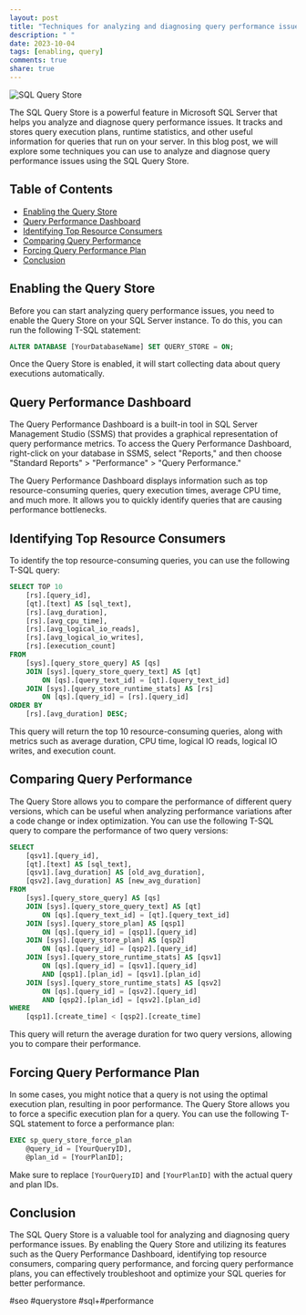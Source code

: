 ```yaml
---
layout: post
title: "Techniques for analyzing and diagnosing query performance issues with the SQL Query Store"
description: " "
date: 2023-10-04
tags: [enabling, query]
comments: true
share: true
---
```


![SQL Query Store](https://www.example.com/images/sql-query-store.png)

The SQL Query Store is a powerful feature in Microsoft SQL Server that helps you analyze and diagnose query performance issues. It tracks and stores query execution plans, runtime statistics, and other useful information for queries that run on your server. In this blog post, we will explore some techniques you can use to analyze and diagnose query performance issues using the SQL Query Store.

## Table of Contents
- [Enabling the Query Store](#enabling-the-query-store)
- [Query Performance Dashboard](#query-performance-dashboard)
- [Identifying Top Resource Consumers](#identifying-top-resource-consumers)
- [Comparing Query Performance](#comparing-query-performance)
- [Forcing Query Performance Plan](#forcing-query-performance-plan)
- [Conclusion](#conclusion)

## Enabling the Query Store

Before you can start analyzing query performance issues, you need to enable the Query Store on your SQL Server instance. To do this, you can run the following T-SQL statement:

```sql
ALTER DATABASE [YourDatabaseName] SET QUERY_STORE = ON;
```

Once the Query Store is enabled, it will start collecting data about query executions automatically.

## Query Performance Dashboard

The Query Performance Dashboard is a built-in tool in SQL Server Management Studio (SSMS) that provides a graphical representation of query performance metrics. To access the Query Performance Dashboard, right-click on your database in SSMS, select "Reports," and then choose "Standard Reports" > "Performance" > "Query Performance."

The Query Performance Dashboard displays information such as top resource-consuming queries, query execution times, average CPU time, and much more. It allows you to quickly identify queries that are causing performance bottlenecks.

## Identifying Top Resource Consumers

To identify the top resource-consuming queries, you can use the following T-SQL query:

```sql
SELECT TOP 10 
    [rs].[query_id],
    [qt].[text] AS [sql_text],
    [rs].[avg_duration],
    [rs].[avg_cpu_time],
    [rs].[avg_logical_io_reads],
    [rs].[avg_logical_io_writes],
    [rs].[execution_count]
FROM 
    [sys].[query_store_query] AS [qs]
    JOIN [sys].[query_store_query_text] AS [qt]
        ON [qs].[query_text_id] = [qt].[query_text_id]
    JOIN [sys].[query_store_runtime_stats] AS [rs]
        ON [qs].[query_id] = [rs].[query_id]
ORDER BY 
    [rs].[avg_duration] DESC;
```

This query will return the top 10 resource-consuming queries, along with metrics such as average duration, CPU time, logical IO reads, logical IO writes, and execution count.

## Comparing Query Performance

The Query Store allows you to compare the performance of different query versions, which can be useful when analyzing performance variations after a code change or index optimization. You can use the following T-SQL query to compare the performance of two query versions:

```sql
SELECT 
    [qsv1].[query_id],
    [qt].[text] AS [sql_text],
    [qsv1].[avg_duration] AS [old_avg_duration],
    [qsv2].[avg_duration] AS [new_avg_duration]
FROM 
    [sys].[query_store_query] AS [qs]
    JOIN [sys].[query_store_query_text] AS [qt]
        ON [qs].[query_text_id] = [qt].[query_text_id]
    JOIN [sys].[query_store_plan] AS [qsp1]
        ON [qs].[query_id] = [qsp1].[query_id]
    JOIN [sys].[query_store_plan] AS [qsp2]
        ON [qs].[query_id] = [qsp2].[query_id]
    JOIN [sys].[query_store_runtime_stats] AS [qsv1]
        ON [qs].[query_id] = [qsv1].[query_id] 
        AND [qsp1].[plan_id] = [qsv1].[plan_id]
    JOIN [sys].[query_store_runtime_stats] AS [qsv2]
        ON [qs].[query_id] = [qsv2].[query_id] 
        AND [qsp2].[plan_id] = [qsv2].[plan_id]
WHERE
    [qsp1].[create_time] < [qsp2].[create_time]
```

This query will return the average duration for two query versions, allowing you to compare their performance.

## Forcing Query Performance Plan

In some cases, you might notice that a query is not using the optimal execution plan, resulting in poor performance. The Query Store allows you to force a specific execution plan for a query. You can use the following T-SQL statement to force a performance plan:

```sql
EXEC sp_query_store_force_plan 
    @query_id = [YourQueryID],
    @plan_id = [YourPlanID];
```

Make sure to replace `[YourQueryID]` and `[YourPlanID]` with the actual query and plan IDs.

## Conclusion

The SQL Query Store is a valuable tool for analyzing and diagnosing query performance issues. By enabling the Query Store and utilizing its features such as the Query Performance Dashboard, identifying top resource consumers, comparing query performance, and forcing query performance plans, you can effectively troubleshoot and optimize your SQL queries for better performance.

#seo #querystore #sql+#performance